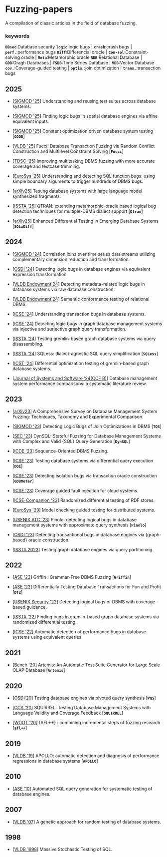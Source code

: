 # Fuzzing-papers
A compilation of classic articles in the field of database fuzzing.

### keywords

**`DBsec`**:Database security
**`logic`**:logic bugs  |  **`crash`**:crash bugs  |  **`perf.`**:performance bugs
**`Diff`**:Differencial oracle  |  **`Con-sol`**:Constraint-solving oracle  |  **`Meta`**:Metamorphic oracle
**`RDB`**:Relational Database  |  **`GDB`**:Gragh Databases  |  **`TSDB`**:Time Series Database  |  **`VDB`**:Vector Database
**`cov.`**:Coverage-guided testing  |  **`optim.`**:join optimization  |  **`trans.`**:transaction bugs

## 2025

- [[SIGMOD '25](https://dl.acm.org/doi/10.1145/3698829)] Understanding and reusing test suites across database systems.

- [[SIGMOD '25](https://dl.acm.org/doi/10.1145/3698810)] Finding logic bugs in spatial database engines via affine equivalent inputs.
- [[SIGMOD '25](https://dl.acm.org/doi/10.1145/3709674)] Constant optimization driven database system testing [__`CODD`__]
- [[VLDB '25](https://www.vldb.org/pvldb/vol18/p1879-li.pdf)] Fucci: Database Transaction Fuzzing via Random Conflict Construction and Multilevel Constraint Solving [__`Fucci`__]
- [[TDSC '25](https://ieeexplore.ieee.org/document/10812868)] Improving multitasking DBMS fuzzing with more accurate coverage and testcase trimming.
- [[EuroSys '25](https://dl.acm.org/doi/10.1145/3689031.3696064)] Understanding and detecting SQL function bugs: using simple boundary arguments to trigger hundreds of DBMS bugs.
- [[arXiv25](http://arxiv.org/abs/2505.02012)] Testing database systems with large language model synthesized fragments.
- [[ISSTA '25](https://dl.acm.org/doi/10.1145/3728908)] QTRAN: extending metamorphic-oracle based logical bug detection techniques for multiple-DBMS dialect support [__`Qtran`__]
- [[arXiv25](http://arxiv.org/abs/2501.01236)] Enhanced Differential Testing in Emerging Database Systems [__`SQLxDiff`__]

## 2024

- [[SIGMOD '24](https://dl.acm.org/doi/10.1145/3626722)] Correlation joins over time series data streams utilizing complementary dimension reduction and transformation.

- [[OSDI '24](https://www.usenix.org/conference/osdi24/presentation/jiang)] Detecting logic bugs in database engines via equivalent expression transformation.
- [[VLDB Endowment'24](https://dl.acm.org/doi/10.14778/3659437.3659445)] Detecting metadata-related logic bugs in database systems via raw database construction.
- [[VLDB Endowment'24](https://dl.acm.org/doi/10.14778/3712221.3712247)] Semantic conformance testing of relational DBMS.
- [[ICSE '24](https://dl.acm.org/doi/10.1145/3597503.3639207)] Understanding transaction bugs in database systems.
- [[ICSE '24](https://ieeexplore.ieee.org/abstract/document/10548201)] Detecting logic bugs in graph database management systems via injective and surjective graph query transformation.
- [[ISSTA '24](https://dl.acm.org/doi/10.1145/3650212.3680392)] Testing gremlin-based graph database systems via query disassembling.
- [[ISSTA '24](https://doi.org/10.1145/3650212.3680317)] SQLess: dialect-agnostic SQL query simplification [__`SQLess`__]
- [[ICST '24](https://ieeexplore.ieee.org/document/10638597)] Differential optimization testing of gremlin-based graph database systems.
- [[Journal of Systems and Software ‘24(CCF B)](https://www.sciencedirect.com/science/article/pii/S0164121223002674)] Database management system performance comparisons: a systematic literature review.

## 2023

- [[arXiv23](http://arxiv.org/abs/2311.06728)] A Comprehensive Survey on Database Management System Fuzzing: Techniques, Taxonomy and Experimental Comparison.

- [[SIGMOD '23](https://dl.acm.org/doi/10.1145/3588909)] Detecting Logic Bugs of Join Optimizations in DBMS [__`TQS`__]
- [[SEC '23](https://www.usenix.org/conference/usenixsecurity23/presentation/jiang-zu-ming)] DynSQL: Stateful Fuzzing for Database Management Systems with Complex and Valid {SQL} Query Generation [__`DynSQL`__]
- [[ICDE '23](https://ieeexplore.ieee.org/document/10184875)] Sequence-Oriented DBMS Fuzzing.
- [[ICSE '23](https://dl.acm.org/doi/10.1109/ICSE48619.2023.00175)] Testing database systems via differential query execution [__`DQE`__]
- [[ICSE '23](https://ieeexplore.ieee.org/document/10172773)] Detecting isolation bugs via transaction oracle construction [__`GDBMeter`__]
- [[ICSE '23](https://ieeexplore.ieee.org/document/10172878)] Coverage guided fault injection for cloud systems.
- [[ICSE-Companion '23](https://ieeexplore.ieee.org/document/10172822)] Randomized differential testing of RDF stores.
- [[EuroSys '23](https://dl.acm.org/doi/10.1145/3552326.3587442)] Model checking guided testing for distributed systems.
- [[USENIX ATC '23](https://www.usenix.org/conference/atc23/presentation/hao)] Pinolo: detecting logical bugs in database management systems with approximate query synthesis [__`Pinolo`__]
- [[OSDI '23](https://www.usenix.org/conference/osdi23/presentation/jiang)] Detecting transactional bugs in database engines via {graph-based} oracle construction.
- [[ISSTA 2023](https://dl.acm.org/doi/10.1145/3597926.3598044)] Testing graph database engines via query partitioning.

## 2022

- [[ASE '22](https://dl.acm.org/doi/10.1145/3551349.3560431)] Griffin : Grammar-Free DBMS Fuzzing [__`Griffin`__]

- [[ASE '22](https://dl.acm.org/doi/10.1145/3551349.3556924)] Differentially Testing Database Transactions for Fun and Profit [__`DT2`__]
- [[USENIX Security '22](https://www.usenix.org/conference/usenixsecurity22/presentation/liang)] Detecting logical bugs of DBMS with coverage-based guidance.
- [[ISSTA '22](https://dl.acm.org/doi/10.1145/3533767.3534409)] Finding bugs in gremlin-based graph database systems via randomized differential testing.
- [[ICSE '22](https://ieeexplore.ieee.org/document/9793961)] Automatic detection of performance bugs in database systems using equivalent queries.

## 2021

- [[Bench '20](http://link.springer.com/10.1007/978-3-030-71058-3_5)] Artemis: An Automatic Test Suite Generator for Large Scale OLAP Database [__`Artemis`__]

## 2020

- [[OSDI'20](https://arxiv.org/abs/2001.04174)] Testing database engines via pivoted query synthesis [__`PQS`__]

- [[CCS '20](https://dl.acm.org/doi/10.1145/3372297.3417260)] SQUIRREL: Testing Database Management Systems with Language Validity and Coverage Feedback [__`SQUIRREL`__]
- [[WOOT '20](https://www.usenix.org/conference/woot20/presentation/fioraldi)] {AFL++} : combining incremental steps of fuzzing research [__`afl++`__]

## 2019

- [[VLDB '19](https://dl.acm.org/doi/10.14778/3357377.3357382)] APOLLO: automatic detection and diagnosis of performance regressions in database systems [__`APOLLO`__]

## 2010

- [[ASE ‘10](https://dl.acm.org/doi/10.1145/1858996.1859063)] Automated SQL query generation for systematic testing of database engines.

## 2007

- [[VLDB '07](https://www.vldb.org/conf/2007/papers/industrial/p1243-bati.pdf)] A genetic approach for random testing of database systems.

## 1998

- [[VLDB 1998](https://www.vldb.org/conf/1998/p618.pdf)] Massive Stochastic Testing of SQL.
